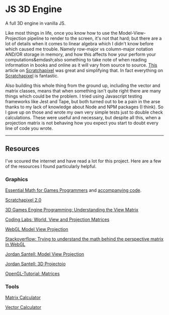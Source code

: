 # JS 3D Engine

A full 3D engine in vanilla JS.

Like most things in life, once you know how to use the Model-View-Projection pipeline to render to the screen, it's not that hard; but there are a lot of details when it comes to linear algebra which I didn't know before which caused me trouble. Namely row-major vs column-major notation AND/OR storage in memory, and how this affects how your perform your computations&emdash;also something to take note of when reading information in books and online as it will vary from source to source. [This](https://www.scratchapixel.com/lessons/mathematics-physics-for-computer-graphics/geometry/row-major-vs-column-major-vector) article on [Scratchapixel](https://www.scratchapixel.com/) was great and simplifying that. In fact everything on [Scratchapixel](https://www.scratchapixel.com/) is fantastic.

Also building this whole thing from the ground up, including the vector and matrix classes, means that when something isn't quite right there are many things which could be the problem. I tried using Javascript testing frameworks like Jest and Tape, but both turned out to be a pain in the arse thanks to my lack of knowledge about Node and NPM packages (I think). So I gave up on those and wrote my own very simple tests just to double check calculations. These were useful and necessary, but despite all this, when a projection matrix is not behaving how you expect you start to doubt every line of code you wrote.

---

## Resources

I've scoured the internet and have read a lot for this project. Here are a few of the resources I found particularly helpful.

### Graphics


[Essential Math for Games Programmers](http://www.essentialmath.com/book.htm) and [accompanying code](https://github.com/jvanverth/essentialmath).

[Scratchapixel 2.0](https://www.scratchapixel.com/)

[3D Games Engine Programming: Understanding the View Matrix](https://www.3dgep.com/understanding-the-view-matrix/)

[Coding Labs: World, View and Projection Matrices](http://www.codinglabs.net/article_world_view_projection_matrix.aspx)

[WebGL Model View Projection](https://developer.mozilla.org/en-US/docs/Web/API/WebGL_API/WebGL_model_view_projection)

[Stackoverflow: Trying to understand the math behind the perspective matrix in WebGL](https://stackoverflow.com/questions/28286057/trying-to-understand-the-math-behind-the-perspective-matrix-in-webgl/28301213#28301213)

[Jordan Santell: Model View Projection](https://jsantell.com/model-view-projection/)

[Jordan Santell: 3D Projectoio](https://jsantell.com/3d-projection/)

[OpenGL-Tutorial: Matrices](http://www.opengl-tutorial.org/beginners-tutorials/tutorial-3-matrices/#the-projection-matrix)

### Tools 

[Matrix Calculator](https://matrixcalc.org/en)

[Vector Calculator](https://www.symbolab.com/solver/vector-calculator)
